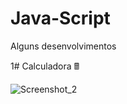 # Java-Script
Alguns desenvolvimentos


1# Calculadora 🖩


 ![Screenshot_2](https://user-images.githubusercontent.com/78491224/208687393-d1d411ff-9c39-4b40-917d-f3dd2af4d0b9.png)


